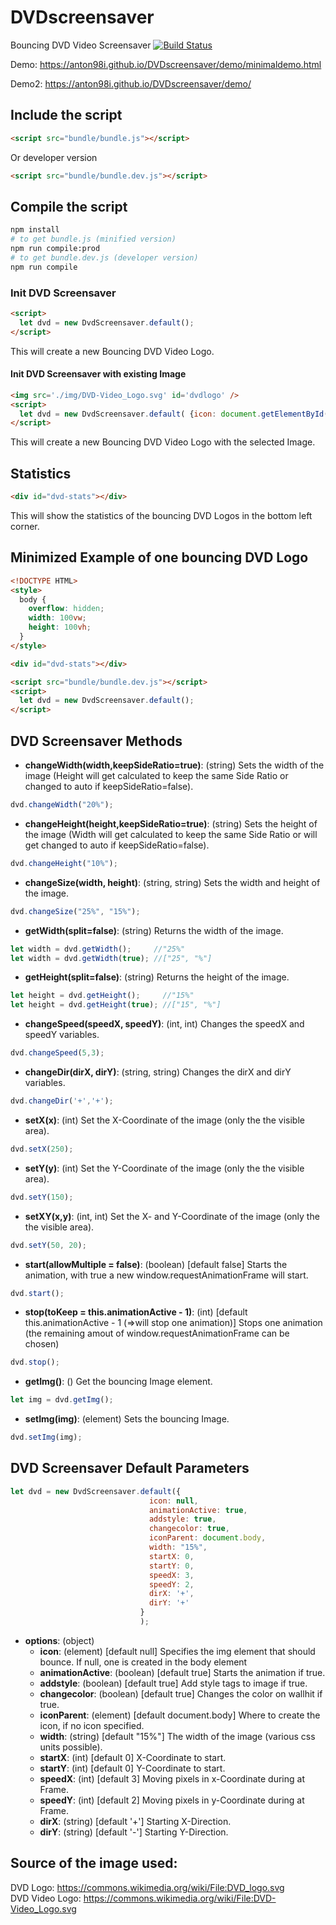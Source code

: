 # DVDscreensaver
Bouncing DVD Video Screensaver [![Build Status](https://travis-ci.org/anton98i/DVDscreensaver.svg?branch=master)](https://travis-ci.org/anton98i/DVDscreensaver)

Demo: https://anton98i.github.io/DVDscreensaver/demo/minimaldemo.html

Demo2: https://anton98i.github.io/DVDscreensaver/demo/

## Include the script
```html
<script src="bundle/bundle.js"></script>
```
Or developer version
```html
<script src="bundle/bundle.dev.js"></script>
```

## Compile the script
```bash
npm install
# to get bundle.js (minified version)
npm run compile:prod
# to get bundle.dev.js (developer version)
npm run compile
```

### Init DVD Screensaver
```html
<script>
  let dvd = new DvdScreensaver.default();
</script>
```
This will create a new Bouncing DVD Video Logo.

#### Init DVD Screensaver with existing Image
```html
<img src='./img/DVD-Video_Logo.svg' id='dvdlogo' />
<script>
  let dvd = new DvdScreensaver.default( {icon: document.getElementById('dvdlogo'), } );
</script>
```
This will create a new Bouncing DVD Video Logo with the selected Image.

## Statistics
```html
<div id="dvd-stats"></div>
```
This will show the statistics of the bouncing DVD Logos in the bottom left corner.

## Minimized Example of one bouncing DVD Logo
```html
<!DOCTYPE HTML>
<style>
  body {
    overflow: hidden;
    width: 100vw;
    height: 100vh;
  }
</style>

<div id="dvd-stats"></div>

<script src="bundle/bundle.dev.js"></script>
<script>
  let dvd = new DvdScreensaver.default();
</script>
```


## DVD Screensaver Methods

* **changeWidth(width,keepSideRatio=true)**: (string) Sets the width of the image (Height will get calculated to keep the same Side Ratio or changed to auto if keepSideRatio=false).
```js
dvd.changeWidth("20%");
```
* **changeHeight(height,keepSideRatio=true)**: (string) Sets the height of the image (Width will get calculated to keep the same Side Ratio or will get changed to auto if keepSideRatio=false).
```js
dvd.changeHeight("10%");
```
* **changeSize(width, height)**: (string, string) Sets the width and height of the image.
```js
dvd.changeSize("25%", "15%");
```
* **getWidth(split=false)**: (string) Returns the width of the image.
```js
let width = dvd.getWidth();     //"25%"
let width = dvd.getWidth(true); //["25", "%"]
```
* **getHeight(split=false)**: (string) Returns the height of the image.
```js
let height = dvd.getHeight();     //"15%"
let height = dvd.getHeight(true); //["15", "%"]
```
* **changeSpeed(speedX, speedY)**: (int, int) Changes the speedX and speedY variables.
```js
dvd.changeSpeed(5,3);
```
* **changeDir(dirX, dirY)**: (string, string) Changes the dirX and dirY variables.
```js
dvd.changeDir('+','+');
```
* **setX(x)**: (int) Set the X-Coordinate of the image (only the the visible area).
```js
dvd.setX(250);
```
* **setY(y)**: (int) Set the Y-Coordinate of the image (only the the visible area).
```js
dvd.setY(150);
```
* **setXY(x,y)**: (int, int) Set the X- and Y-Coordinate of the image (only the the visible area).
```js
dvd.setY(50, 20);
```
* **start(allowMultiple = false)**: (boolean) [default false] Starts the animation, with true a new window.requestAnimationFrame will start.
```js
dvd.start();
```
* **stop(toKeep = this.animationActive - 1)**: (int) [default this.animationActive - 1 (=>will stop one animation)] Stops one animation (the remaining amout of window.requestAnimationFrame can be chosen)
```js
dvd.stop();
```
* **getImg()**: () Get the bouncing Image element.
```js
let img = dvd.getImg();
```
* **setImg(img)**: (element) Sets the bouncing Image.
```js
dvd.setImg(img);
```

## DVD Screensaver Default Parameters
```js
let dvd = new DvdScreensaver.default({
                               icon: null,
                               animationActive: true,
                               addstyle: true,
                               changecolor: true,
                               iconParent: document.body,
                               width: "15%",
                               startX: 0,
                               startY: 0,
                               speedX: 3,
                               speedY: 2,
                               dirX: '+',
                               dirY: '+'
							 }
                             );
```

 * **options**: (object)
   * **icon**: (element) [default null] Specifies the img element that should bounce. If null, one is created in the body element
   * **animationActive**: (boolean) [default true] Starts the animation if true.
   * **addstyle**: (boolean) [default true] Add style tags to image if true.
   * **changecolor**: (boolean) [default true] Changes the color on wallhit if true.
   * **iconParent**: (element) [default document.body] Where to create the icon, if no icon specified.
   * **width**: (string) [default "15%"] The width of the image (various css units possible).
   * **startX**: (int) [default 0] X-Coordinate to start.
   * **startY**: (int) [default 0] Y-Coordinate to start.
   * **speedX**: (int) [default 3] Moving pixels in x-Coordinate during at Frame.
   * **speedY**: (int) [default 2] Moving pixels in y-Coordinate during at Frame.
   * **dirX**: (string) [default '+'] Starting X-Direction.
   * **dirY**: (string) [default '-'] Starting Y-Direction.

## Source of the image used:
DVD Logo: https://commons.wikimedia.org/wiki/File:DVD_logo.svg<br/>
DVD Video Logo: https://commons.wikimedia.org/wiki/File:DVD-Video_Logo.svg

